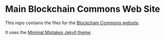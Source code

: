 # Main Blockchain Commons Web Site

This repo contains the files for the [Blockchain Commons  website](https://www.blockchaincommons.com/).

It uses the [Minimal Mistakes Jekyll theme](https://github.com/mmistakes/minimal-mistakes).

